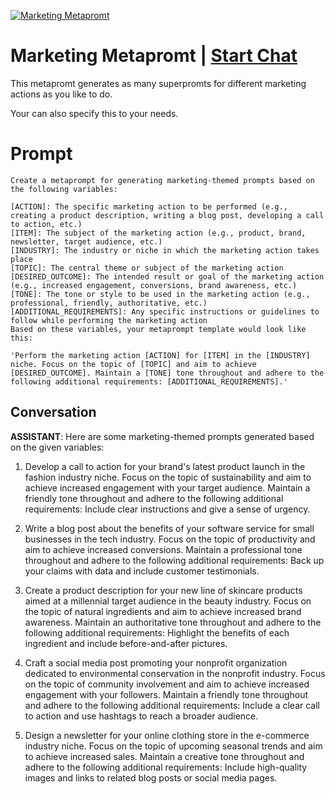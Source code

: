 
[![Marketing Metapromt](https://flow-prompt-covers.s3.us-west-1.amazonaws.com/icon/minimalist/mini_14.png)](https://gptcall.net/chat.html?data=%7B%22contact%22%3A%7B%22id%22%3A%22qXCggvnEQZ2OK7sH978gh%22%2C%22flow%22%3Atrue%7D%7D)
# Marketing Metapromt | [Start Chat](https://gptcall.net/chat.html?data=%7B%22contact%22%3A%7B%22id%22%3A%22qXCggvnEQZ2OK7sH978gh%22%2C%22flow%22%3Atrue%7D%7D)
This metapromt generates as many superpromts for different marketing actions as you like to do.

Your can also specify this to your needs.

# Prompt

```
Create a metaprompt for generating marketing-themed prompts based on the following variables:

[ACTION]: The specific marketing action to be performed (e.g., creating a product description, writing a blog post, developing a call to action, etc.)
[ITEM]: The subject of the marketing action (e.g., product, brand, newsletter, target audience, etc.)
[INDUSTRY]: The industry or niche in which the marketing action takes place
[TOPIC]: The central theme or subject of the marketing action
[DESIRED_OUTCOME]: The intended result or goal of the marketing action (e.g., increased engagement, conversions, brand awareness, etc.)
[TONE]: The tone or style to be used in the marketing action (e.g., professional, friendly, authoritative, etc.)
[ADDITIONAL_REQUIREMENTS]: Any specific instructions or guidelines to follow while performing the marketing action
Based on these variables, your metaprompt template would look like this:

'Perform the marketing action [ACTION] for [ITEM] in the [INDUSTRY] niche. Focus on the topic of [TOPIC] and aim to achieve [DESIRED_OUTCOME]. Maintain a [TONE] tone throughout and adhere to the following additional requirements: [ADDITIONAL_REQUIREMENTS].'
```

## Conversation

**ASSISTANT**: Here are some marketing-themed prompts generated based on the given variables:



1. Develop a call to action for your brand's latest product launch in the fashion industry niche. Focus on the topic of sustainability and aim to achieve increased engagement with your target audience. Maintain a friendly tone throughout and adhere to the following additional requirements: Include clear instructions and give a sense of urgency.



2. Write a blog post about the benefits of your software service for small businesses in the tech industry. Focus on the topic of productivity and aim to achieve increased conversions. Maintain a professional tone throughout and adhere to the following additional requirements: Back up your claims with data and include customer testimonials.



3. Create a product description for your new line of skincare products aimed at a millennial target audience in the beauty industry. Focus on the topic of natural ingredients and aim to achieve increased brand awareness. Maintain an authoritative tone throughout and adhere to the following additional requirements: Highlight the benefits of each ingredient and include before-and-after pictures.



4. Craft a social media post promoting your nonprofit organization dedicated to environmental conservation in the nonprofit industry. Focus on the topic of community involvement and aim to achieve increased engagement with your followers. Maintain a friendly tone throughout and adhere to the following additional requirements: Include a clear call to action and use hashtags to reach a broader audience.



5. Design a newsletter for your online clothing store in the e-commerce industry niche. Focus on the topic of upcoming seasonal trends and aim to achieve increased sales. Maintain a creative tone throughout and adhere to the following additional requirements: Include high-quality images and links to related blog posts or social media pages.


